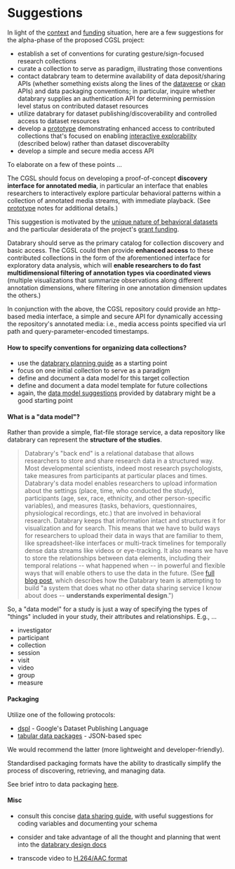 # Suggestions

In light of the [context](context.md) and [funding](funding.md) situation, here
are a few suggestions for the alpha-phase of the proposed CGSL project:

* establish a set of conventions for curating gesture/sign-focused research
  collections
* curate a collection to serve as paradigm, illustrating those conventions
* contact databrary team to determine availability of data deposit/sharing APIs (whether something exists along the lines of the [dataverse](http://thedata.harvard.edu/guides/dataverse-api-main.html) or [ckan](http://docs.ckan.org/en/latest/api/index.html) APIs) and data packaging conventions; in particular, inquire whether databrary supplies an authentication API for determining permission level status on contributed dataset resources
* utilize databrary for dataset publishing/discoverability and controlled
  access to dataset resources
* develop a [prototype](prototype.md) demonstrating enhanced access to contributed collections that's focused on enabling [interactive explorability](demos.md) (described below) rather than dataset discoverabilty
* develop a simple and secure media access API
  
To elaborate on a few of these points ...

The CGSL should focus on developing a proof-of-concept **discovery interface for annotated media**, in particular an interface that enables researchers to interactively explore particular behavioral patterns within a collection of annotated media streams, with immediate playback. (See [prototype](prototype.md) notes for additional details.)

This suggestion is motivated by the [unique nature of behavioral datasets](context.md) and the particular desiderata of the project's [grant funding](funding.md).

Databrary should serve as the primary catalog for collection discovery and basic access. The CGSL could then provide **enhanced access** to these contributed collections in the form of the aforementioned interface for exploratory data analysis, which will **enable researchers to do fast multidimensional filtering of annotation types via coordinated views** (multiple visualizations that summarize observations along different annotation dimensions, where filtering in one annotation dimension updates the others.)

In conjunction with the above, the CGSL repository could provide an http-based media interface, a simple and secure API for dynamically accessing the repository's annotated media: i.e., media access points specified via url path and query-parameter-encoded timestamps. 


#### How to specify conventions for organizing data collections?

* use the [databrary planning guide](https://databrary.org/access/guide/investigators/contributing.html) as a starting point
* focus on one initial collection to serve as a paradigm
* define and document a data model for this target collection
* define and document a data model template for future collections
* again, the [data model suggestions](https://databrary.org/access/guide/investigators/contributing/definitions.html) provided by databrary might be a good starting point


#### What is a "data model"?

Rather than provide a simple, flat-file storage service, a data repository like databrary can represent the **structure of the studies**. 

> Databrary's "back end" is a relational database that allows researchers to store and share research data in a structured way. Most developmental scientists, indeed most research psychologists, take measures from participants at particular places and times. Databrary's data model enables researchers to upload information about the settings (place, time, who conducted the study), participants (age, sex, race, ethnicity, and other person-specific variables), and measures (tasks, behaviors, questionnaires, physiological recordings, etc.) that are involved in behavioral research. Databrary keeps that information intact and structures it for visualization and for search. This means that we have to build ways for researchers to upload their data in ways that are familiar to them, like spreadsheet-like interfaces or multi-track timelines for temporally dense data streams like videos or eye-tracking. It also means we have to store the relationships between data elements, including their temporal relations -- what happened when -- in powerful and flexible ways that will enable others to use the data in the future. (See [full blog post](http://rick-gilmore.org/lets-get-relational.html), which describes how the Databrary team is attempting to build "a system that does what no other data sharing service I know about does -- **understands experimental design**.") 

So, a "data model" for a study is just a way of specifying the types of "things" included in your study, their attributes and relationships.  E.g., ...

* investigator
* participant
* collection
* session
* visit
* video
* group
* measure


#### Packaging

Utilize one of the following protocols:

* [dspl](https://developers.google.com/public-data/docs/tutorial#overview) -
  Google's Dataset Publishing Language
* [tabular data packages](http://dataprotocols.org/tabular-data-package/) - JSON-based spec

We would recommend the latter (more lightweight and developer-friendly).

Standardised packaging formats have the ability to drastically simplify the
process of discovering, retrieving, and managing data.

See brief intro to data packaging [here](https://github.com/nickstenning/put-it-in-a-box/blob/master/talk.md#introducing-the-data-package).


#### Misc

* consult this concise [data sharing guide](https://github.com/jtleek/datasharing), with useful suggestions for coding variables and documenting your schema

* consider and take advantage of all the thought and planning that went into the [databrary design docs](https://github.com/databrary/design)

* transcode video to [H.264/AAC format](video-formats.md)
